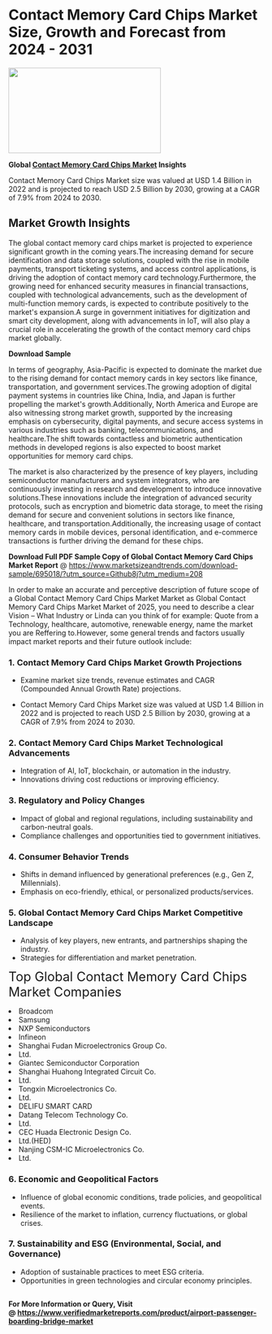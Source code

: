 <H1>Contact Memory Card Chips Market Size, Growth and Forecast from 2024 - 2031</H1><img class="aligncenter size-medium wp-image-584254" src="https://thirdeyenews.in/wp-content/uploads/2024/09/Global-Market-Research-300x168.jpeg" alt="" width="300" height="168" /><p><strong>Global&nbsp;<a href="https://www.marketsizeandtrends.com/download-sample/695018/?utm_source=Github8j?utm_medium=208">Contact Memory Card Chips Market</a> Insights</strong></p><p>Contact Memory Card Chips Market size was valued at USD 1.4 Billion in 2022 and is projected to reach USD 2.5 Billion by 2030, growing at a CAGR of 7.9% from 2024 to 2030.</p><p><h2>Market Growth Insights</h2> <p>The global contact memory card chips market is projected to experience significant growth in the coming years.The increasing demand for secure identification and data storage solutions, coupled with the rise in mobile payments, transport ticketing systems, and access control applications, is driving the adoption of contact memory card technology.Furthermore, the growing need for enhanced security measures in financial transactions, coupled with technological advancements, such as the development of multi-function memory cards, is expected to contribute positively to the market's expansion.A surge in government initiatives for digitization and smart city development, along with advancements in IoT, will also play a crucial role in accelerating the growth of the contact memory card chips market globally.</p> <p><strong>Download Sample</strong></p> <p>In terms of geography, Asia-Pacific is expected to dominate the market due to the rising demand for contact memory cards in key sectors like finance, transportation, and government services.The growing adoption of digital payment systems in countries like China, India, and Japan is further propelling the market's growth.Additionally, North America and Europe are also witnessing strong market growth, supported by the increasing emphasis on cybersecurity, digital payments, and secure access systems in various industries such as banking, telecommunications, and healthcare.The shift towards contactless and biometric authentication methods in developed regions is also expected to boost market opportunities for memory card chips.</p> <p>The market is also characterized by the presence of key players, including semiconductor manufacturers and system integrators, who are continuously investing in research and development to introduce innovative solutions.These innovations include the integration of advanced security protocols, such as encryption and biometric data storage, to meet the rising demand for secure and convenient solutions in sectors like finance, healthcare, and transportation.Additionally, the increasing usage of contact memory cards in mobile devices, personal identification, and e-commerce transactions is further driving the demand for these chips.</p> <p><span class=""><strong>Download Full PDF Sample Copy of Global Contact Memory Card Chips Market Report</strong> @ <a href="https://www.marketsizeandtrends.com/download-sample/695018/?utm_source=Github8j?utm_medium=208" target="_blank">https://www.marketsizeandtrends.com/download-sample/695018/?utm_source=Github8j?utm_medium=208</a></span></p><p>In order to make an accurate and perceptive description of future scope of a Global&nbsp;Contact Memory Card Chips Market Market as Global&nbsp;Contact Memory Card Chips Market Market of 2025, you need to describe a clear Vision &ndash; What Industry or Linda can you think of for example: Quote from a Technology, healthcare, automotive, renewable energy, name the market you are Reffering to.However, some general trends and factors usually impact market reports and their future outlook include:</p><h3>1.&nbsp;<strong>Contact Memory Card Chips Market Growth Projections</strong></h3><ul><li>Examine market size trends, revenue estimates and CAGR (Compounded Annual Growth Rate) projections.</li><li><p>Contact Memory Card Chips Market size was valued at USD 1.4 Billion in 2022 and is projected to reach USD 2.5 Billion by 2030, growing at a CAGR of 7.9% from 2024 to 2030.</p></li></ul><h3>2.&nbsp;<strong>Contact Memory Card Chips Market Technological Advancements</strong></h3><ul><li>Integration of AI, IoT, blockchain, or automation in the industry.</li><li>Innovations driving cost reductions or improving efficiency.</li></ul><h3>3.&nbsp;<strong>Regulatory and Policy Changes</strong></h3><ul><li>Impact of global and regional regulations, including sustainability and carbon-neutral goals.</li><li>Compliance challenges and opportunities tied to government initiatives.</li></ul><h3>4.&nbsp;<strong>Consumer Behavior Trends</strong></h3><ul><li>Shifts in demand influenced by generational preferences (e.g., Gen Z, Millennials).</li><li>Emphasis on eco-friendly, ethical, or personalized products/services.</li></ul><h3>5.&nbsp;<strong>Global Contact Memory Card Chips Market Competitive Landscape</strong></h3><ul><li>Analysis of key players, new entrants, and partnerships shaping the industry.</li><li>Strategies for differentiation and market penetration.</li></ul><p data-pm-slice="1 1 []"><span style="color: inherit; font-family: inherit; font-size: 25px;">Top Global Contact Memory Card Chips Market Companies</span></p><div class="" data-test-id=""><p><li>Broadcom</li><li> Samsung</li><li> NXP Semiconductors</li><li> Infineon</li><li> Shanghai Fudan Microelectronics Group Co.</li><li> Ltd.</li><li> Giantec Semiconductor Corporation</li><li> Shanghai Huahong Integrated Circuit Co.</li><li> Ltd.</li><li> Tongxin Microelectronics Co.</li><li> Ltd.</li><li> DELIFU SMART CARD</li><li> Datang Telecom Technology Co.</li><li>Ltd.</li><li> CEC Huada Electronic Design Co.</li><li> Ltd.(HED)</li><li> Nanjing CSM-IC Microelectronics Co.</li><li> Ltd.</li></p></div><h3>6.&nbsp;<strong>Economic and Geopolitical Factors</strong></h3><ul><li>Influence of global economic conditions, trade policies, and geopolitical events.</li><li>Resilience of the market to inflation, currency fluctuations, or global crises.</li></ul><h3>7.&nbsp;<strong>Sustainability and ESG (Environmental, Social, and Governance)</strong></h3><ul><li>Adoption of sustainable practices to meet ESG criteria.</li><li>Opportunities in green technologies and circular economy principles.</li></ul><h2><strong style="font-size: 14px;">For More Information or Query, Visit @&nbsp;</strong><a style="background-color: #ffffff; font-size: 14px;" href="https://www.marketsizeandtrends.com/report/contact-memory-card-chips-market/" target="_blank">https://www.verifiedmarketreports.com/product/airport-passenger-boarding-bridge-market</a></h2>